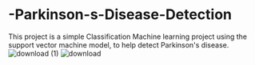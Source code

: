 # -Parkinson-s-Disease-Detection
This project is a simple Classification Machine learning project using the support vector machine model, to help detect Parkinson's disease. 
![download (1)](https://github.com/georges-17/-Parkinson-s-Disease-Detection/assets/111056589/0f20a7b6-879c-43ff-be39-7d24cf6189ac)
![download](https://github.com/georges-17/-Parkinson-s-Disease-Detection/assets/111056589/e78845c9-3a43-4526-acb0-0e7206c76c44)
